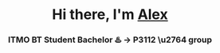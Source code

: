<h1 align="center">Hi there, I'm <a href="https://t.me/nord_west_zap" target="_blank">Alex</a></h1>
<h3 align="center">ITMO BT Student Bachelor ♨️ -> P3112 \u2764 group</h3>
